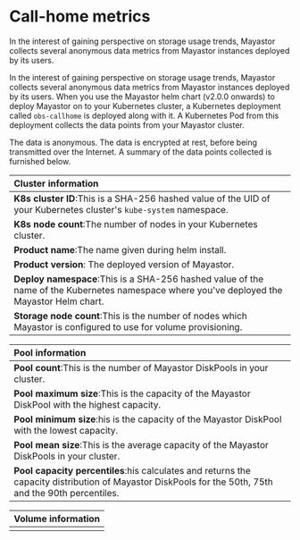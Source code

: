 # Call-home metrics

In the interest of gaining perspective on storage usage trends, Mayastor collects several anonymous data metrics from Mayastor instances deployed by its users. 



In the interest of gaining perspective on storage usage trends, Mayastor collects several anonymous data metrics from Mayastor instances deployed by its users. When you use the Mayastor helm chart (v2.0.0 onwards) to deploy Mayastor on to your Kubernetes cluster, a Kubernetes deployment called `obs-callhome` is deployed along with it. A Kubernetes Pod from this deployment collects the data points from your Mayastor cluster.

The data is anonymous. The data is encrypted at rest, before being transmitted over the Internet. A summary of the data points collected is furnished below. 


| **Cluster information** |
| :--- |
|**K8s cluster ID**:This is a SHA-256 hashed value of the UID of your Kubernetes cluster's `kube-system` namespace.|
|**K8s node count**:The number of nodes in your Kubernetes cluster.|
|**Product name**:The name given during helm install. |
|**Product version**: The deployed version of Mayastor.|
|**Deploy namespace**:This is a SHA-256 hashed value of the name of the Kubernetes namespace where you've deployed the Mayastor Helm chart.|
|**Storage node count**:This is the number of nodes which Mayastor is configured to use for volume provisioning.|

|**Pool information**|
| :--- |
|**Pool count**:This is the number of Mayastor DiskPools in your cluster.|
|**Pool maximum size**:This is the capacity of the Mayastor DiskPool with the highest capacity.|
|**Pool minimum size**:his is the capacity of the Mayastor DiskPool with the lowest capacity.|
|**Pool mean size**:This is the average capacity of the Mayastor DiskPools in your cluster.|
|**Pool capacity percentiles**:his calculates and returns the capacity distribution of Mayastor DiskPools for the 50th, 75th and the 90th percentiles.|


|**Volume information**|
| :--- |
||


